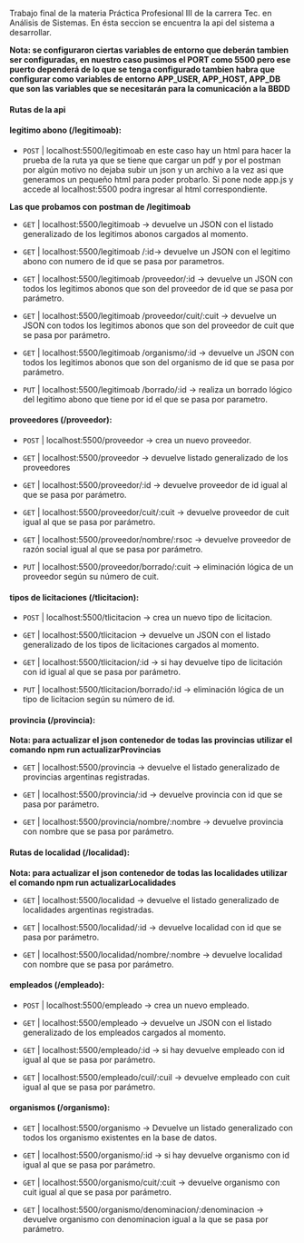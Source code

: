 
Trabajo final de la materia Práctica Profesional III de la carrera Tec. en Análisis de Sistemas. En ésta seccion se encuentra la api del sistema a desarrollar.

**Nota: se configuraron ciertas variables de entorno que deberán tambien ser configuradas, en nuestro caso pusimos el PORT como 5500 pero ese puerto dependerá de lo que se tenga configurado tambien habra que configurar como variables de entorno APP_USER, APP_HOST, APP_DB que son las variables que se necesitarán para la comunicación a la BBDD**

#### Rutas de la api
  #### legitimo abono (/legitimoab):

   * `POST` | localhost:5500/legitimoab en este caso hay un html para hacer la prueba de la ruta ya que se tiene que cargar un pdf y por el postman por algún motivo no dejaba subir un json y un archivo a la vez asi que generamos un pequeño html para poder probarlo. Si pone node app.js y accede al localhost:5500 podra ingresar al html correspondiente.

  **Las que probamos con postman de /legitimoab**

   * `GET` | localhost:5500/legitimoab -> devuelve un JSON con el listado generalizado de los legitimos abonos cargados al momento.

   * `GET` | localhost:5500/legitimoab /:id-> devuelve un JSON con el legitimo abono con numero de id que se pasa por parametros.

   * `GET` | localhost:5500/legitimoab /proveedor/:id -> devuelve un JSON con todos los legitimos abonos que son del proveedor de id que se pasa por parámetro.

   * `GET` | localhost:5500/legitimoab /proveedor/cuit/:cuit -> devuelve un JSON con todos los legitimos abonos que son del proveedor de cuit que se pasa por parámetro.

   * `GET` | localhost:5500/legitimoab /organismo/:id -> devuelve un JSON con todos los legitimos abonos que son del organismo de id que se pasa por parámetro.

   * `PUT` | localhost:5500/legitimoab /borrado/:id -> realiza un borrado lógico del legitimo abono que tiene por id el que se pasa por parametro.

  #### proveedores (/proveedor):

   * `POST` | localhost:5500/proveedor -> crea un nuevo proveedor.

   * `GET` | localhost:5500/proveedor -> devuelve listado generalizado de los proveedores

   * `GET` | localhost:5500/proveedor/:id -> devuelve proveedor de id igual al que se pasa por parámetro.

   * `GET` | localhost:5500/proveedor/cuit/:cuit -> devuelve proveedor de cuit igual al que se pasa por parámetro.

   * `GET` | localhost:5500/proveedor/nombre/:rsoc -> devuelve proveedor de razón social igual al que se pasa por parámetro.

   * `PUT` | localhost:5500/proveedor/borrado/:cuit -> eliminación lógica de un proveedor según su número de cuit.

  #### tipos de licitaciones (/tlicitacion):

   * `POST` | localhost:5500/tlicitacion -> crea un nuevo tipo de licitacion.

   * `GET` | localhost:5500/tlicitacion -> devuelve un JSON con el listado generalizado de los tipos de licitaciones cargados al momento.

   * `GET` | localhost:5500/tlicitacion/:id -> si hay devuelve tipo de licitación con id igual al que se pasa por parámetro.

   * `PUT` | localhost:5500/tlicitacion/borrado/:id -> eliminación lógica de un tipo de licitacion según su número de id.

  #### provincia (/provincia):

   **Nota: para actualizar el json contenedor de todas las provincias utilizar el comando npm run actualizarProvincias**

   * `GET` | localhost:5500/provincia -> devuelve el listado generalizado de provincias argentinas registradas.

   * `GET` | localhost:5500/provincia/:id -> devuelve provincia con id que se pasa por parámetro.

   * `GET` | localhost:5500/provincia/nombre/:nombre -> devuelve provincia con nombre que se pasa por parámetro.

  #### Rutas de localidad (/localidad):

  **Nota: para actualizar el json contenedor de todas las localidades utilizar el comando npm run actualizarLocalidades**
   * `GET` | localhost:5500/localidad -> devuelve el listado generalizado de localidades argentinas registradas.

   * `GET` | localhost:5500/localidad/:id -> devuelve localidad con id que se pasa por parámetro.

   * `GET` | localhost:5500/localidad/nombre/:nombre -> devuelve localidad con nombre que se pasa por parámetro.

   #### empleados (/empleado):

   * `POST` | localhost:5500/empleado -> crea un nuevo empleado.

   * `GET` | localhost:5500/empleado -> devuelve un JSON con el listado generalizado de los empleados cargados al momento.

   * `GET` | localhost:5500/empleado/:id -> si hay devuelve empleado con id igual al que se pasa por parámetro.

   * `GET` | localhost:5500/empleado/cuil/:cuil -> devuelve empleado con cuit igual al que se pasa por parámetro.

#### organismos (/organismo):

   * `GET` | localhost:5500/organismo -> Devuelve un listado generalizado con todos los organismo existentes en la  base de datos.

   * `GET` | localhost:5500/organismo/:id -> si hay devuelve organismo con id igual al que se pasa por parámetro.

   * `GET` | localhost:5500/organismo/cuit/:cuit -> devuelve organismo con cuit igual al que se pasa por parámetro.
   * `GET` | localhost:5500/organismo/denominacion/:denominacion -> devuelve organismo con denominacion igual a la que se pasa por parámetro.
